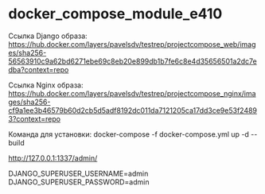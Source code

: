 # docker_compose_module_e410
Ссылка Django образа: https://hub.docker.com/layers/pavelsdv/testrep/projectcompose_web/images/sha256-56563910c9a62bd6271ebe69c8eb20e899db1b7fe6c8e4d35656501a2dc7edba?context=repo

Ссылка Nginx образа:
https://hub.docker.com/layers/pavelsdv/testrep/projectcompose_nginx/images/sha256-cf9a1ee3b46579b60d2cb5d5adf8192dc011da7121205ca17dd3ce9e53f24893?context=repo

Команда для установки: docker-compose -f docker-compose.yml up -d --build

http://127.0.0.1:1337/admin/

DJANGO_SUPERUSER_USERNAME=admin
DJANGO_SUPERUSER_PASSWORD=admin
